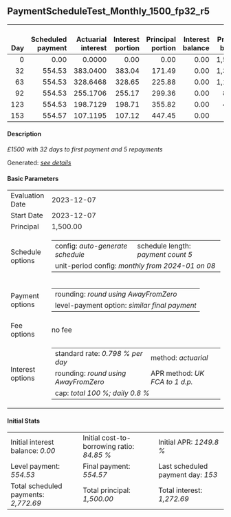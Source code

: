 <h2>PaymentScheduleTest_Monthly_1500_fp32_r5</h2>
<table>
    <thead style="vertical-align: bottom;">
        <th style="text-align: right;">Day</th>
        <th style="text-align: right;">Scheduled payment</th>
        <th style="text-align: right;">Actuarial interest</th>
        <th style="text-align: right;">Interest portion</th>
        <th style="text-align: right;">Principal portion</th>
        <th style="text-align: right;">Interest balance</th>
        <th style="text-align: right;">Principal balance</th>
        <th style="text-align: right;">Total actuarial interest</th>
        <th style="text-align: right;">Total interest</th>
        <th style="text-align: right;">Total principal</th>
    </thead>
    <tr style="text-align: right;">
        <td class="ci00">0</td>
        <td class="ci01" style="white-space: nowrap;">0.00</td>
        <td class="ci02">0.0000</td>
        <td class="ci03">0.00</td>
        <td class="ci04">0.00</td>
        <td class="ci05">0.00</td>
        <td class="ci06">1,500.00</td>
        <td class="ci07">0.0000</td>
        <td class="ci08">0.00</td>
        <td class="ci09">0.00</td>
    </tr>
    <tr style="text-align: right;">
        <td class="ci00">32</td>
        <td class="ci01" style="white-space: nowrap;">554.53</td>
        <td class="ci02">383.0400</td>
        <td class="ci03">383.04</td>
        <td class="ci04">171.49</td>
        <td class="ci05">0.00</td>
        <td class="ci06">1,328.51</td>
        <td class="ci07">383.0400</td>
        <td class="ci08">383.04</td>
        <td class="ci09">171.49</td>
    </tr>
    <tr style="text-align: right;">
        <td class="ci00">63</td>
        <td class="ci01" style="white-space: nowrap;">554.53</td>
        <td class="ci02">328.6468</td>
        <td class="ci03">328.65</td>
        <td class="ci04">225.88</td>
        <td class="ci05">0.00</td>
        <td class="ci06">1,102.63</td>
        <td class="ci07">711.6868</td>
        <td class="ci08">711.69</td>
        <td class="ci09">397.37</td>
    </tr>
    <tr style="text-align: right;">
        <td class="ci00">92</td>
        <td class="ci01" style="white-space: nowrap;">554.53</td>
        <td class="ci02">255.1706</td>
        <td class="ci03">255.17</td>
        <td class="ci04">299.36</td>
        <td class="ci05">0.00</td>
        <td class="ci06">803.27</td>
        <td class="ci07">966.8574</td>
        <td class="ci08">966.86</td>
        <td class="ci09">696.73</td>
    </tr>
    <tr style="text-align: right;">
        <td class="ci00">123</td>
        <td class="ci01" style="white-space: nowrap;">554.53</td>
        <td class="ci02">198.7129</td>
        <td class="ci03">198.71</td>
        <td class="ci04">355.82</td>
        <td class="ci05">0.00</td>
        <td class="ci06">447.45</td>
        <td class="ci07">1,165.5704</td>
        <td class="ci08">1,165.57</td>
        <td class="ci09">1,052.55</td>
    </tr>
    <tr style="text-align: right;">
        <td class="ci00">153</td>
        <td class="ci01" style="white-space: nowrap;">554.57</td>
        <td class="ci02">107.1195</td>
        <td class="ci03">107.12</td>
        <td class="ci04">447.45</td>
        <td class="ci05">0.00</td>
        <td class="ci06">0.00</td>
        <td class="ci07">1,272.6899</td>
        <td class="ci08">1,272.69</td>
        <td class="ci09">1,500.00</td>
    </tr>
</table>
<h4>Description</h4>
<p><i>£1500 with 32 days to first payment and 5 repayments</i></p>
<p>Generated: <i><a href="../GeneratedDate.md">see details</a></i></p>
<h4>Basic Parameters</h4>
<table>
    <tr>
        <td>Evaluation Date</td>
        <td>2023-12-07</td>
    </tr>
    <tr>
        <td>Start Date</td>
        <td>2023-12-07</td>
    </tr>
    <tr>
        <td>Principal</td>
        <td>1,500.00</td>
    </tr>
    <tr>
        <td>Schedule options</td>
        <td>
            <table>
                <tr>
                    <td>config: <i>auto-generate schedule</i></td>
                    <td>schedule length: <i><i>payment count</i> 5</i></td>
                </tr>
                <tr>
                    <td colspan="2" style="white-space: nowrap;">unit-period config: <i>monthly from 2024-01 on 08</i></td>
                </tr>
            </table>
        </td>
    </tr>
    <tr>
        <td>Payment options</td>
        <td>
            <table>
                <tr>
                    <td>rounding: <i>round using AwayFromZero</i></td>
                </tr>
                <tr>
                    <td>level-payment option: <i>similar&nbsp;final&nbsp;payment</i></td>
                </tr>
            </table>
        </td>
    </tr>
    <tr>
        <td>Fee options</td>
        <td>no fee
        </td>
    </tr>
    <tr>
        <td>Interest options</td>
        <td>
            <table>
                <tr>
                    <td>standard rate: <i>0.798 % per day</i></td>
                    <td>method: <i>actuarial</i></td>
                </tr>
                <tr>
                    <td>rounding: <i>round using AwayFromZero</i></td>
                    <td>APR method: <i>UK FCA to 1 d.p.</i></td>
                </tr>
                <tr>
                    <td colspan="2">cap: <i>total 100 %; daily 0.8 %</td>
                </tr>
            </table>
        </td>
    </tr>
</table>
<h4>Initial Stats</h4>
<table>
    <tr>
        <td>Initial interest balance: <i>0.00</i></td>
        <td>Initial cost-to-borrowing ratio: <i>84.85 %</i></td>
        <td>Initial APR: <i>1249.8 %</i></td>
    </tr>
    <tr>
        <td>Level payment: <i>554.53</i></td>
        <td>Final payment: <i>554.57</i></td>
        <td>Last scheduled payment day: <i>153</i></td>
    </tr>
    <tr>
        <td>Total scheduled payments: <i>2,772.69</i></td>
        <td>Total principal: <i>1,500.00</i></td>
        <td>Total interest: <i>1,272.69</i></td>
    </tr>
</table>